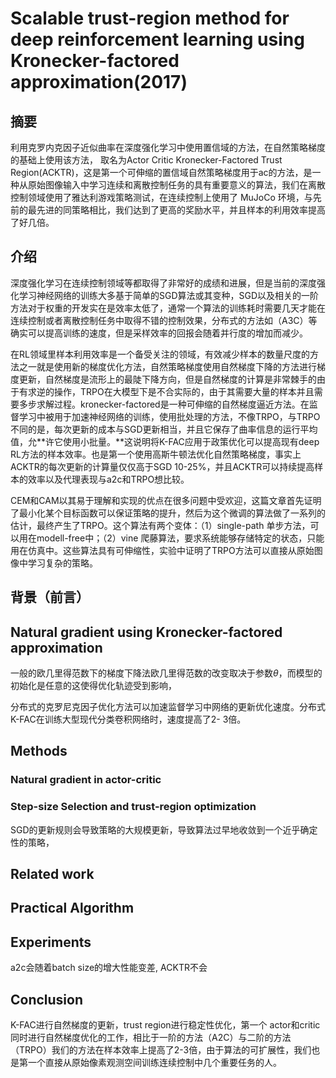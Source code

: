 # Scalable trust-region method for deep reinforcement learning  using Kronecker-factored approximation(2017)

## 摘要

​	利用克罗内克因子近似曲率在深度强化学习中使用置信域的方法，在自然策略梯度的基础上使用该方法， 取名为Actor Critic Kronecker-Factored Trust Region(ACKTR)，这是第一个可伸缩的置信域自然策略梯度用于ac的方法，是一种从原始图像输入中学习连续和离散控制任务的具有重要意义的算法，我们在离散控制领域使用了雅达利游戏策略测试，在连续控制上使用了 MuJoCo 环境，与先前的最先进的同策略相比，我们达到了更高的奖励水平，并且样本的利用效率提高了好几倍。

## 介绍

​	深度强化学习在连续控制领域等都取得了非常好的成绩和进展，但是当前的深度强化学习神经网络的训练大多基于简单的SGD算法或其变种，SGD以及相关的一阶方法对于权重的开发实在是效率太低了，通常一个算法的训练耗时需要几天才能在连续控制或者离散控制任务中取得不错的控制效果，分布式的方法如（A3C）等确实可以提高训练的速度，但是采样效率的回报会随着并行度的增加而减少。

​	在RL领域里样本利用效率是一个备受关注的领域，有效减少样本的数量尺度的方法之一就是使用新的梯度优化方法，自然策略梯度使用自然梯度下降的方法进行梯度更新，自然梯度是流形上的最陡下降方向，但是自然梯度的计算是非常棘手的由于有求逆的操作，TRPO在大模型下是不合实际的，由于其需要大量的样本并且需要多步求解过程。kronecker-factored是一种可伸缩的自然梯度逼近方法。在监督学习中被用于加速神经网络的训练，使用批处理的方法，不像TRPO，与TRPO不同的是，每次更新的成本与SGD更新相当，并且它保存了曲率信息的运行平均值，允**许它使用小批量。**这说明将K-FAC应用于政策优化可以提高现有deep RL方法的样本效率。也是第一个使用高斯牛顿法优化自然策略梯度，事实上ACKTR的每次更新的计算量仅仅高于SGD 10-25%，并且ACKTR可以持续提高样本的效率以及代理表现与a2c和TRPO想比较。

​	CEM和CAM以其易于理解和实现的优点在很多问题中受欢迎，这篇文章首先证明了最小化某个目标函数可以保证策略的提升，然后为这个微调的算法做了一系列的估计，最终产生了TRPO。这个算法有两个变体：（1）single-path 单步方法，可以用在modell-free中；（2）vine 爬藤算法，要求系统能够存储特定的状态，只能用在仿真中。这些算法具有可伸缩性，实验中证明了TRPO方法可以直接从原始图像中学习复杂的策略。

## 背景（前言）

## Natural gradient using Kronecker-factored approximation

一般的欧几里得范数下的梯度下降法欧几里得范数的改变取决于参数$\theta$，而模型的初始化是任意的这使得优化轨迹受到影响，

分布式的克罗尼克因子优化方法可以加速监督学习中网络的更新优化速度。分布式K-FAC在训练大型现代分类卷积网络时，速度提高了2- 3倍。

## Methods

### Natural gradient in actor-critic

### Step-size Selection and trust-region optimization

SGD的更新规则会导致策略的大规模更新，导致算法过早地收敛到一个近乎确定性的策略，

## Related work



## Practical Algorithm

## Experiments

a2c会随着batch size的增大性能变差, ACKTR不会

## Conclusion

K-FAC进行自然梯度的更新，trust region进行稳定性优化，第一个 actor和critic同时进行自然梯度优化的工作，相比于一阶的方法（A2C）与二阶的方法（TRPO）我们的方法在样本效率上提高了2-3倍，由于算法的可扩展性，我们也是第一个直接从原始像素观测空间训练连续控制中几个重要任务的人。













​	

​	





